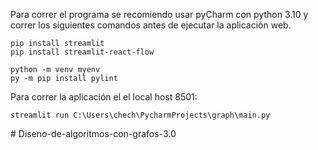 Para correr el programa se recomiendo usar pyCharm con python 3.10 y correr los siguientes comandos antes de ejecutar la aplicación web.

    pip install streamlit  
    pip install streamlit-react-flow                           
    
    python -m venv myenv   
    py -m pip install pylint      



Para correr la aplicación el el local host 8501:

    streamlit run C:\Users\chech\PycharmProjects\graph\main.py 
#   D i s e n o - d e - a l g o r i t m o s - c o n - g r a f o s - 3 . 0  
 